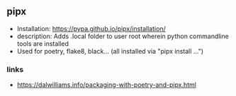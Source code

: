 ## pipx
- Installation: https://pypa.github.io/pipx/installation/
- description: Adds .local folder to user root wherein python commandline tools are installed
- Used for poetry, flake8, black... (all installed via "pipx install ...")

### links
- https://dalwilliams.info/packaging-with-poetry-and-pipx.html
